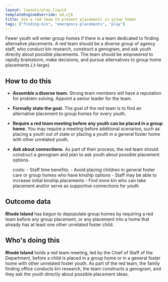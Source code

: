 ```yaml
---
layout: layouts/play.liquid
templateEngineOverride: md,njk
title: Use a red team to prevent placements in group homes
tags: ["finding-kin", "emergency-placements", "play"]
---
```


Fewer youth will enter group homes if there is a team dedicated to finding alternative placements. A red team should be a diverse group of agency staff, who conduct kin research, construct a genogram, and ask youth directly about possible placements. The team should be empowered to rapidly brainstorm, make decisions, and pursue alternatives to group home placements.{.t-large}

## How to do this

* **Assemble a diverse team.** Strong team members will have a reputation for problem solving. Appoint a senior leader for the team.

* **Formally state the goal.** The goal of the red team is to find an alternative placement to group homes for every youth.

* **Require a red team meeting before any youth can be placed in a group home.** You may require a meeting before additional scenarios, such as placing a youth out of state or placing a youth in a general foster home with other unrelated youth.

* **Ask about connections.** As part of their process, the red team should construct a genogram and plan to ask youth about possible placement options.

    costs:
      - Staff time
    benefits:
      - Avoid placing children in general foster care or group homes who have
        kinship options
      - Staff may be able to increase initial kinship placements
      - Find more kin who can take placement and/or serve as supportive
        connections for youth

## Outcome data

**Rhode Island** has begun to depopulate group homes by requiring a red team before any group placement, or any placement into a home that already has at least one other unrelated foster child.

## Who's doing this

**Rhode Island** holds a red team meeting, led by the Chief of Staff of the Department, before a child is placed in a group home or in a general foster home with other unrelated foster youth. As part of the red team, the family finding office conducts kin research, the team constructs a genogram, and they ask the youth directly about possible placement ideas.